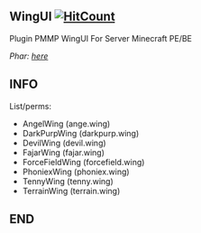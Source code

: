 ## WingUI    [![HitCount](http://hits.dwyl.io/xSoapers/ParticlesUI.svg)](http://hits.dwyl.io/xSoapers/ParticlesUI)

Plugin PMMP WingUI For Server Minecraft PE/BE

*Phar: [here](link)*


## INFO
List/perms:
- AngelWing (ange.wing)
- DarkPurpWing (darkpurp.wing)
- DevilWing (devil.wing)
- FajarWing (fajar.wing)
- ForceFieldWing (forcefield.wing)
- PhoniexWing (phoniex.wing)
- TennyWing (tenny.wing)
- TerrainWing (terrain.wing)

## END
